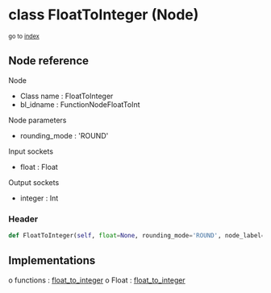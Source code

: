 # class FloatToInteger (Node)

<sub>go to [index](/docs/index.md)</sub>

## Node reference

Node
 - Class name : FloatToInteger
 - bl_idname : FunctionNodeFloatToInt

Node parameters
 - rounding_mode : 'ROUND'

Input sockets
 - float : Float

Output sockets
 - integer : Int

### Header

``` python
def FloatToInteger(self, float=None, rounding_mode='ROUND', node_label=None, node_color=None):
```

## Implementations

o functions : [float_to_integer](/docs/GeoNodes_classes/float_to_integer.md)
o Float : [float_to_integer](/docs/GeoNodes_classes/Float.md#float_to_integer) 

